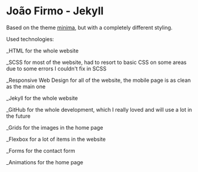 # João Firmo - Jekyll

Based on the theme [minima](https://github.com/jekyll/minima), but with a completely different styling.

Used technologies:



_HTML for the whole website

_SCSS for most of the website, had to resort to basic CSS on some areas due to some errors I couldn't fix in SCSS

_Responsive Web Design for all of the website, the mobile page is as clean as the main one

_Jekyll for the whole website

_GitHub for the whole development, which I really loved and will use a lot in the future

_Grids for the images in the home page

_Flexbox for a lot of items in the website

_Forms for the contact form

_Animations for the home page